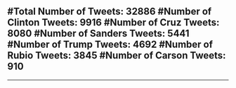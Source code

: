 #Total Number of Tweets: 32886 
#Number of Clinton Tweets: 9916
#Number of Cruz Tweets: 8080
#Number of Sanders Tweets: 5441
#Number of Trump Tweets: 4692
#Number of Rubio Tweets: 3845
#Number of Carson Tweets: 910
---
---
